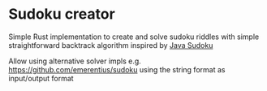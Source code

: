 # Sudoku creator

Simple Rust implementation to create and solve sudoku riddles
with simple straightforward backtrack algorithm
inspired by [Java Sudoku](https://github.com/sfuhrm/sudoku)

Allow using alternative solver impls e.g. https://github.com/emerentius/sudoku
using the string format as input/output format